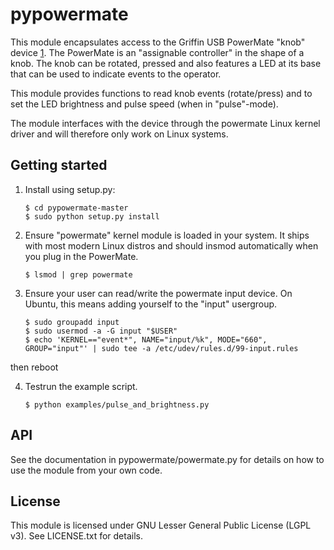 # pypowermate

This module encapsulates access to the Griffin USB PowerMate "knob" device [1].
The PowerMate is an "assignable controller" in the shape of a knob. The knob
can be rotated, pressed and also features a LED at its base that can be used
to indicate events to the operator.

This module provides functions to read knob events (rotate/press) and to set
the LED brightness and pulse speed (when in "pulse"-mode).

The module interfaces with the device through the powermate Linux kernel driver
and will therefore only work on Linux systems.

[1]: https://griffintechnology.com/us/powermate

## Getting started

1. Install using setup.py:
	```
	$ cd pypowermate-master
	$ sudo python setup.py install
	```
2. Ensure "powermate" kernel module is loaded in your system. It ships with
most modern Linux distros and should insmod automatically when you plug in
the PowerMate.
	```
	$ lsmod | grep powermate
	```
3. Ensure your user can read/write the powermate input device. On Ubuntu,
this means adding yourself to the "input" usergroup.
	```
	$ sudo groupadd input
	$ sudo usermod -a -G input "$USER"
	$ echo 'KERNEL=="event*", NAME="input/%k", MODE="660", GROUP="input"' | sudo tee -a /etc/udev/rules.d/99-input.rules
	```
then reboot

4. Testrun the example script.
	```
	$ python examples/pulse_and_brightness.py
	```



## API

See the documentation in pypowermate/powermate.py for details on how to use the
module from your own code.

## License

This module is licensed under GNU Lesser General Public License (LGPL v3). See
LICENSE.txt for details.
